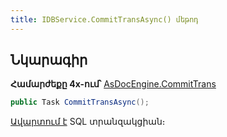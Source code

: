 ```yaml
---
title: IDBService.CommitTransAsync() մեթոդ
---
```


## Նկարագիր

**Համարժեքը 4x-ում՝** [AsDocEngine.CommitTrans](https://armsoft.github.io/as4x-docs/HTM/ProgrGuide/Functions/Functions/TransactionManagment/CommitTrans.html)

```c#
public Task CommitTransAsync();
```

[Ավարտում է](https://learn.microsoft.com/en-us/sql/t-sql/language-elements/commit-transaction-transact-sql) SQL տրանզակցիան։
